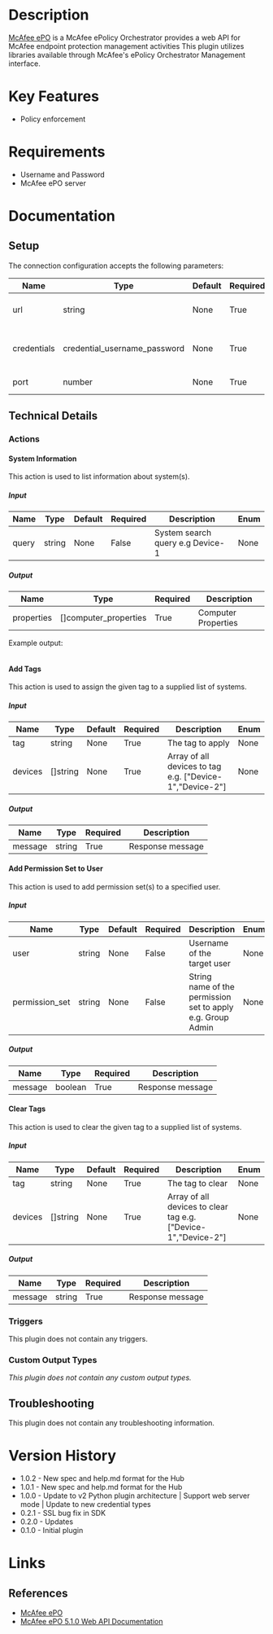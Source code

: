 # Description

[McAfee ePO](https://www.mcafee.com/us/products/epolicy-orchestrator.aspx) is a McAfee ePolicy Orchestrator provides a web API for McAfee endpoint protection management activities
This plugin utilizes libraries available through McAfee's ePolicy Orchestrator Management interface.

# Key Features

* Policy enforcement

# Requirements

* Username and Password
* McAfee ePO server

# Documentation

## Setup

The connection configuration accepts the following parameters:

|Name|Type|Default|Required|Description|Enum|
|----|----|-------|--------|-----------|----|
|url|string|None|True|McAfee ePO address e.g. epo.company.com|None|
|credentials|credential_username_password|None|True|Username and password to access McAfee ePO e.g. admin|None|
|port|number|None|True|McAfee ePO Port e.g. 8443|None|

## Technical Details

### Actions

#### System Information

This action is used to list information about system(s).

##### Input

|Name|Type|Default|Required|Description|Enum|
|----|----|-------|--------|-----------|----|
|query|string|None|False|System search query e.g Device-1|None|

##### Output

|Name|Type|Required|Description|
|----|----|--------|-----------|
|properties|[]computer_properties|True|Computer Properties|

Example output:

```
```

#### Add Tags

This action is used to assign the given tag to a supplied list of systems.

##### Input

|Name|Type|Default|Required|Description|Enum|
|----|----|-------|--------|-----------|----|
|tag|string|None|True|The tag to apply|None|
|devices|[]string|None|True|Array of all devices to tag e.g. ["Device-1","Device-2"]|None|

##### Output

|Name|Type|Required|Description|
|----|----|--------|-----------|
|message|string|True|Response message|

#### Add Permission Set to User

This action is used to add permission set(s) to a specified user.

##### Input

|Name|Type|Default|Required|Description|Enum|
|----|----|-------|--------|-----------|----|
|user|string|None|False|Username of the target user|None|
|permission_set|string|None|False|String name of the permission set to apply e.g. Group Admin|None|

##### Output

|Name|Type|Required|Description|
|----|----|--------|-----------|
|message|boolean|True|Response message|

#### Clear Tags

This action is used to clear the given tag to a supplied list of systems.

##### Input

|Name|Type|Default|Required|Description|Enum|
|----|----|-------|--------|-----------|----|
|tag|string|None|True|The tag to clear|None|
|devices|[]string|None|True|Array of all devices to clear tag e.g. ["Device-1","Device-2"]|None|

##### Output

|Name|Type|Required|Description|
|----|----|--------|-----------|
|message|string|True|Response message|

### Triggers

This plugin does not contain any triggers.

### Custom Output Types

_This plugin does not contain any custom output types._

## Troubleshooting

This plugin does not contain any troubleshooting information.

# Version History

* 1.0.2 - New spec and help.md format for the Hub
* 1.0.1 - New spec and help.md format for the Hub
* 1.0.0 - Update to v2 Python plugin architecture | Support web server mode | Update to new credential types
* 0.2.1 - SSL bug fix in SDK
* 0.2.0 - Updates
* 0.1.0 - Initial plugin

# Links

## References

* [McAfee ePO](https://www.mcafee.com/us/products/epolicy-orchestrator.aspx)
* [McAfee ePO 5.1.0 Web API Documentation](https://kc.mcafee.com/corporate/index?page=content&id=PD24810)

